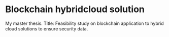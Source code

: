 # Blockchain hybridcloud solution
My master thesis. Title: Feasibility study on blockchain application to hybrid cloud solutions to ensure security data.